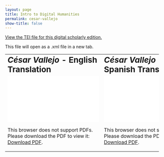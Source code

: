 ```yaml
---
layout: page
title: Intro to Digital Humanities
permalink: cesar-vallejo
show-title: false
---
```

<a href="assets/xml/poetry template césar vallejo.xml" target="_blank">View the TEI file for this digital scholarly edition.</a>
<p>This file will open as a .xml file in a new tab.</p>
<table border="0">
 <tr>
    <td><b style="font-size:26px"><i>César Vallejo</i> - English Translation</b></td>
    <td><b style="font-size:26px"><i>César Vallejo</i> - Spanish Translation</b></td>
 </tr>
 <tr>
    <td><object data="assets/pdfs/cesar-vallejo-english.pdf" type="application/pdf" width="500px" height="600px">
    <embed src="assets/pdfs/cesar-vallejo-english.pdf">
        <p>This browser does not support PDFs. Please download the PDF to view it: <a href="assets/pdfs/cesar-vallejo-english.pdf">Download PDF</a>.</p>
    </embed>
</object>
</td>
    <td><object data="assets/pdfs/cesar-vallejo-spanish.pdf" type="application/pdf" width="500px" height="600px">
    <embed src="assets/pdfs/cesar-vallejo-spanish.pdf">
        <p>This browser does not support PDFs. Please download the PDF to view it: <a href="assets/pdfs/cesar-vallejo-spanish.pdf">Download PDF</a>.</p>
    </embed>
</object></td>
 </tr>
</table>
 
